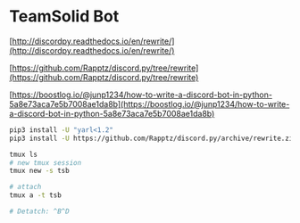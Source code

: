 # TeamSolid Bot

[http://discordpy.readthedocs.io/en/rewrite/](http://discordpy.readthedocs.io/en/rewrite/)

[https://github.com/Rapptz/discord.py/tree/rewrite](https://github.com/Rapptz/discord.py/tree/rewrite)

[https://boostlog.io/@junp1234/how-to-write-a-discord-bot-in-python-5a8e73aca7e5b7008ae1da8b](https://boostlog.io/@junp1234/how-to-write-a-discord-bot-in-python-5a8e73aca7e5b7008ae1da8b)

```bash
pip3 install -U "yarl<1.2"
pip3 install -U https://github.com/Rapptz/discord.py/archive/rewrite.zip
```

```bash
tmux ls
# new tmux session
tmux new -s tsb
```

```bash
# attach
tmux a -t tsb
```

```bash
# Detatch: ^B^D
```

